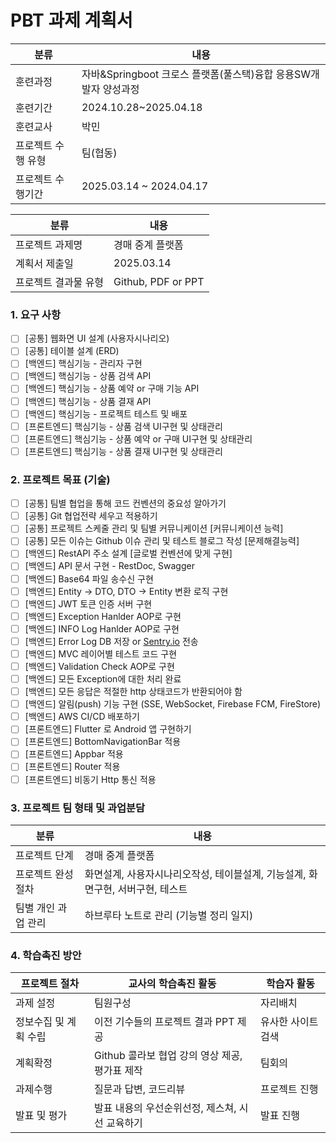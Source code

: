 # PBT 과제 계획서

| 분류         | 내용                                        |
| ---------- | ----------------------------------------- |
| 훈련과정       | 자바&Springboot 크로스 플랫폼(풀스택)융합 응용SW개발자 양성과정 |
| 훈련기간       | 2024.10.28~2025.04.18                     |
| 훈련교사       | 박민                                        |
| 프로젝트 수행 유형 | 팀(협동)                                     |
| 프로젝트 수행기간  | 2025.03.14 ~ 2024.04.17                   |

| 분류          | 내용                 |
| ----------- | ------------------ |
| 프로젝트 과제명    | 경매 중계 플랫폼          |
| 계획서 제출일     | 2025.03.14         |
| 프로젝트 결과물 유형 | Github, PDF or PPT |

### 1. 요구 사항

- [ ] [공통] 웹화면 UI 설계 (사용자시나리오)
- [ ] [공통] 테이블 설계 (ERD)
- [ ] [백엔드] 핵심기능 - 관리자 구현
- [ ] [백엔드] 핵심기능 - 상품 검색 API
- [ ] [백엔드] 핵심기능 - 상품 예약 or 구매 기능 API
- [ ] [백엔드] 핵심기능 - 상품 결재 API
- [ ] [백엔드] 핵심기능 - 프로젝트 테스트 및 배포
- [ ] [프론트엔드] 핵심기능 - 상품 검색 UI구현 및 상태관리
- [ ] [프론트엔드] 핵심기능 - 상품 예약 or 구매 UI구현 및 상태관리
- [ ] [프론트엔드] 핵심기능 - 상품 결재 UI구현 및 상태관리

### 2. 프로젝트 목표 (기술)

- [ ] [공통] 팀별 협업을 통해 코드 컨벤션의 중요성 알아가기
- [ ] [공통] Git 협업전략 세우고 적용하기
- [ ] [공통] 프로젝트 스케줄 관리 및 팀별 커뮤니케이션 [커뮤니케이션 능력]
- [ ] [공통] 모든 이슈는 Github 이슈 관리 및 테스트 블로그 작성 [문제해결능력]
- [ ] [백엔드] RestAPI 주소 설계 [글로벌 컨벤션에 맞게 구현]
- [ ] [백엔드] API 문서 구현 - RestDoc, Swagger
- [ ] [백엔드] Base64 파일 송수신 구현
- [ ] [백엔드] Entity → DTO, DTO → Entity 변환 로직 구현
- [ ] [백엔드] JWT 토큰 인증 서버 구현
- [ ] [백엔드] Exception Hanlder AOP로 구현
- [ ] [백엔드] INFO Log Hanlder AOP로 구현
- [ ] [백엔드] Error Log DB 저장 or [Sentry.io](http://Sentry.io) 전송
- [ ] [백엔드] MVC 레이어별 테스트 코드 구현
- [ ] [백엔드] Validation Check AOP로 구현
- [ ] [백엔드] 모든 Exception에 대한 처리 완료
- [ ] [백엔드] 모든 응답은 적절한 http 상태코드가 반환되어야 함
- [ ] [백엔드] 알림(push) 기능 구현 (SSE, WebSocket, Firebase FCM, FireStore)
- [ ] [백엔드] AWS CI/CD 배포하기
- [ ] [프론트엔드] Flutter 로 Android 앱 구현하기
- [ ] [프론트엔드] BottomNavigationBar 적용
- [ ] [프론트엔드] Appbar 적용
- [ ] [프론트엔드] Router 적용
- [ ] [프론트엔드] 비동기 Http 통신 적용

### 3. 프로젝트 팀 형태 및 과업분담

| 분류          | 내용                                            |
| ----------- | --------------------------------------------- |
| 프로젝트 단계     | 경매 중계 플랫폼                                     |
| 프로젝트 완성 절차  | 화면설계, 사용자시나리오작성, 테이블설계, 기능설계, 화면구현, 서버구현, 테스트 |
| 팀별 개인 과업 관리 | 하브루타 노트로 관리 (기능별 정리 일지)                       |

### 4. 학습촉진 방안

| 프로젝트 절차      | 교사의 학습촉진 활동                    | 학습자 활동     |
| ------------ | ------------------------------ | ---------- |
| 과제 설정        | 팀원구성                           | 자리배치       |
| 정보수집 및 계획 수립 | 이전 기수들의 프로젝트 결과 PPT 제공         | 유사한 사이트 검색 |
| 계획확정         | Github 콜라보 협업 강의 영상 제공, 평가표 제작 | 팀회의        |
| 과제수행         | 질문과 답변, 코드리뷰                   | 프로젝트 진행    |
| 발표 및 평가      | 발표 내용의 우선순위선정, 제스쳐, 시선 교육하기    | 발표 진행      |

